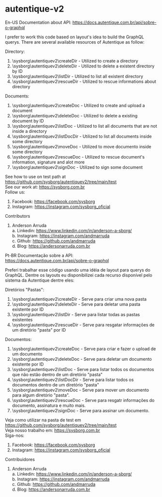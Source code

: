 # autentique-v2

En-US
Documentation about API: https://docs.autentique.com.br/api/sobre-o-graphql

I prefer to work this code based on layout's idea to build the GraphQL querys.
There are several available resources of Autentique as follow:

Directory:
1. \sysborg\autentiquev2\createDir - Utilized to create a directory
2. \sysborg\autentiquev2\deleteDir - Utilized to delete a existent directory by ID
3. \sysborg\autentiquev2\listDir   - Utilized to list all existent directory
4. \sysborg\autentiquev2\rescueDir - Utilized to rescue informations about directory

Documents:
1. \sysborg\autentiquev2\createDoc - Utilized to create and upload a document
2. \sysborg\autentiquev2\deleteDoc - Utilized to delete a existing document by ID
3. \sysborg\autentiquev2\listDoc   - Utilized to list all documents that are not inside a directory
4. \sysborg\autentiquev2\listDocDir - Utilized to list all documents inside some directory
5. \sysborg\autentiquev2\moveDoc    - Utilized to move documento inside some directory
6. \sysborg\autentiquev2\rescueDoc  - Utilized to rescue document's information, signature and alot more
7. \sysborg\autentiquev2\signDoc    - Utilized to sign some document

See how to use on test path at https://github.com/sysborg/autentiquev2/tree/main/test<br>
See our work at: https://sysborg.com.br<br>
Follow us:
1. Facebook: https://facebook.com/sysborg
2. Instagram: https://instagram.com/sysborg_oficial
  
Contributors<br>
1. Anderson Arruda<br>
  a. Linkedin:  https://www.linkedin.com/in/anderson-a-sborg/<br>
  b. Instagram: https://instagram.com/andmarruda <br>
  c. Github:    https://github.com/andmarruda <br>
  d. Blog:      https://andersonarruda.com.br<br>

Pt-BR
Documentação sobre a API: https://docs.autentique.com.br/api/sobre-o-graphql

Preferi trabalhar esse código usando uma idéia de layout para querys do GraphQL.
Dentre os layouts eu disponibilizei cada recurso disponível pelo sistema da Autentique dentre eles:

Diretórios "Pastas":
1. \sysborg\autentiquev2\createDir - Serve para criar uma nova pasta
2. \sysborg\autentiquev2\deleteDir - Serve para deletar uma pasta existente por ID
3. \sysborg\autentiquev2\listDir   - Serve para listar todas as pastas existentes
4. \sysborg\autentiquev2\rescueDir - Serve para resgatar informações de um diretório "pasta" por ID

Documentos:
1. \sysborg\autentiquev2\createDoc - Serve para criar e fazer o upload de um documento
2. \sysborg\autentiquev2\deleteDoc - Serve para deletar um documento existente por ID
3. \sysborg\autentiquev2\listDoc   - Serve para listar todos os documentos que não estão dentro de um diretório "pasta"
4. \sysborg\autentiquev2\listDocDir - Serve para listar todos os documentos dentro de um diretório "pasta"
5. \sysborg\autentiquev2\moveDoc    - Serve para mover um documento para algum diretório "pasta".
6. \sysborg\autentiquev2\rescueDoc  - Serve para resgatr informações do documento, assinatura e muito mais.
7. \sysborg\autentiquev2\signDoc    - Serve para assinar um documento.

Veja como utilizar na pasta de test em https://github.com/sysborg/autentiquev2/tree/main/test<br>
Veja nosso trabalho em: https://sysborg.com.br<br>
Siga-nos:<br>
1. Facebook: https://facebook.com/sysborg
2. Instagram: https://instagram.com/sysborg_oficial
  
Contribuidores<br>
1. Anderson Arruda<br>
  a. Linkedin:  https://www.linkedin.com/in/anderson-a-sborg/<br>
  b. Instagram: https://instagram.com/andmarruda <br>
  c. Github:    https://github.com/andmarruda <br>
  d. Blog:      https://andersonarruda.com.br<br>
